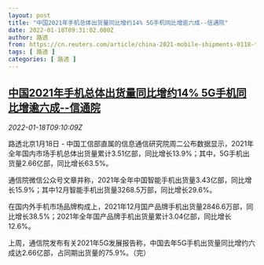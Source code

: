 ```yaml
---
layout: post
title: "中国2021年手机总体出货量同比增约14% 5G手机同比增逾六成--信通院"
date: 2022-01-18T09:31:02.000Z
author: 路透
from: https://cn.reuters.com/article/china-2021-mobile-shipments-0118-tues-idCNKBS2JS0L3
tags: [ 路透 ]
categories: [ 路透 ]
---
```

<!--1642498262000-->
[中国2021年手机总体出货量同比增约14% 5G手机同比增逾六成--信通院](https://cn.reuters.com/article/china-2021-mobile-shipments-0118-tues-idCNKBS2JS0L3)
------

<div>
<div><i>2022-01-18T09:10:09Z</i></div><p>路透北京1月18日 - 中国工信部直属的信息通信研究院周二公布数据显示，2021年全年国内市场手机总体出货量累计3.51亿部，同比增长13.9%；其中，5G手机出货量2.66亿部，同比增长63.5%。</p><p>通信院微信公众号文章并称，2021年全年中国智能手机出货量3.43亿部，同比增长15.9%；其中12月智能手机出货量3268.5万部，同比增长29.6%。</p><p>在国内外手机市场品牌构成上，2021年12月国产品牌手机出货量2846.6万部，同比增长38.5%；2021年全年国产品牌手机出货量累计3.04亿部，同比增长12.6%。</p><p>上周，通信院发布有关2021年5G发展报告称，中国去年5G手机出货量同比增约六成达2.66亿部，占同期出货量的75.9%。（完）</p>
</div>
